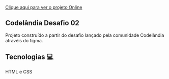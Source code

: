 [Clique aqui para ver o projeto Online](https://igorbranquinho.github.io/PlayerFilmes/)

<h2> Codelândia Desafio 02 </h2>

Projeto construído a partir do desafio lançado pela comunidade Codelândia atravéis do figma.

<h2> Tecnologias 💻 </h2>

HTML e CSS


